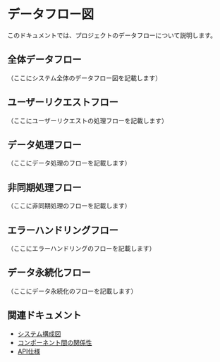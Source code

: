 # データフロー図

このドキュメントでは、プロジェクトのデータフローについて説明します。

## 全体データフロー

（ここにシステム全体のデータフロー図を記載します）

## ユーザーリクエストフロー

（ここにユーザーリクエストの処理フローを記載します）

## データ処理フロー

（ここにデータ処理のフローを記載します）

## 非同期処理フロー

（ここに非同期処理のフローを記載します）

## エラーハンドリングフロー

（ここにエラーハンドリングのフローを記載します）

## データ永続化フロー

（ここにデータ永続化のフローを記載します）

## 関連ドキュメント

- [システム構成図](./system-design.md)
- [コンポーネント間の関係性](./components.md)
- [API仕様](../05_domain-model/overview.md)

